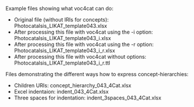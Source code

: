 Example files showing what voc4cat can do:

- Original file (without IRIs for concepts): Photocatalsis_LIKAT_template043.xlsx
- After processing this file with voc4cat using the -i option: Photocatalsis_LIKAT_template043_i.xlsx    
- After processing this file with voc4cat using the -r option: Photocatalsis_LIKAT_template043_i_r.xlsx  
- After processing this file with voc4cat without options: Photocatalsis_LIKAT_template043_i_r.ttl   

Files demonstrating the different ways how to express concept-hierarchies:

- Children URIs: concept_hierarchy_043_4Cat.xlsx
- Excel indentaion: indent_043_4Cat.xlsx
- Three spaces for indentation: indent_3spaces_043_4Cat.xlsx
